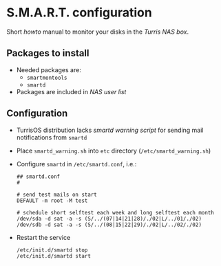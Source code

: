 # S.M.A.R.T. configuration

Short *howto* manual to monitor your disks in the *Turris NAS box*.


## Packages to install

- Needed packages are:
    - `smartmontools`
    - `smartd`
- Packages are included in *NAS user list*


## Configuration

- TurrisOS distribution lacks *smartd warning script* for sending mail
  notifications from `smartd`
- Place `smartd_warning.sh` into `etc` directory (`/etc/smartd_warning.sh`)

- Configure `smartd` in `/etc/smartd.conf`, i.e.:

    ```config
    ## smartd.conf
    #

    # send test mails on start
    DEFAULT -m root -M test

    # schedule short selftest each week and long selftest each month
    /dev/sda -d sat -a -s (S/../(07|14|21|28)/./02|L/../01/./02)
    /dev/sdb -d sat -a -s (S/../(08|15|22|29)/./02|L/../02/./02)
    ```

- Restart the service

    ```sh
    /etc/init.d/smartd stop
    /etc/init.d/smartd start
    ```
